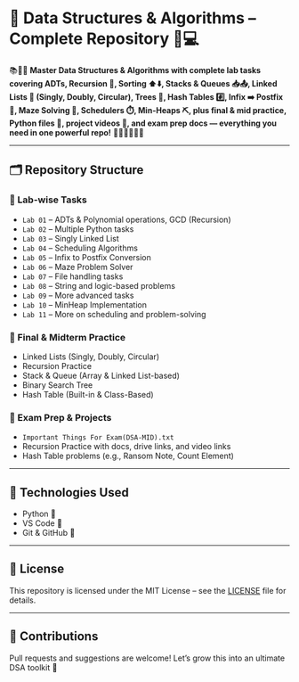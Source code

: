 # 📘 Data Structures & Algorithms – Complete Repository 🧠💻

📚🔢🧮 **Master Data Structures & Algorithms with complete lab tasks covering ADTs, Recursion 🔁, Sorting ⬆️⬇️, Stacks & Queues 📥📤, Linked Lists 🔗 (Singly, Doubly, Circular), Trees 🌳, Hash Tables #️⃣, Infix ➡️ Postfix 📐, Maze Solving 🧩, Schedulers ⏱️, Min-Heaps ⛏️, plus final & mid practice, Python files 🐍, project videos 🎥, and exam prep docs — everything you need in one powerful repo!** 🧠💾🧑‍💻📂✅

---

## 🗂️ Repository Structure

### 🔹 Lab-wise Tasks
- `Lab 01` – ADTs & Polynomial operations, GCD (Recursion)
- `Lab 02` – Multiple Python tasks
- `Lab 03` – Singly Linked List
- `Lab 04` – Scheduling Algorithms
- `Lab 05` – Infix to Postfix Conversion
- `Lab 06` – Maze Problem Solver
- `Lab 07` – File handling tasks
- `Lab 08` – String and logic-based problems
- `Lab 09` – More advanced tasks
- `Lab 10` – MinHeap Implementation
- `Lab 11` – More on scheduling and problem-solving

### 🧪 Final & Midterm Practice
- Linked Lists (Singly, Doubly, Circular)
- Recursion Practice
- Stack & Queue (Array & Linked List-based)
- Binary Search Tree
- Hash Table (Built-in & Class-Based)

### 🎯 Exam Prep & Projects
- `Important Things For Exam(DSA-MID).txt`
- Recursion Practice with docs, drive links, and video links
- Hash Table problems (e.g., Ransom Note, Count Element)

---

## 📂 Technologies Used
- Python 🐍
- VS Code 🧩
- Git & GitHub 🐙

---

## 📜 License
This repository is licensed under the MIT License – see the [LICENSE](./LICENSE) file for details.

---

## 🙌 Contributions
Pull requests and suggestions are welcome! Let’s grow this into an ultimate DSA toolkit 🚀

